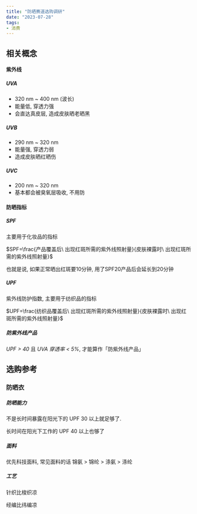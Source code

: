 ```yaml
---
title: "防晒赛道选购调研"
date: "2023-07-28"
tags:
- 消费
---
```


## 相关概念

#### 紫外线

##### UVA
- 320 nm ~ 400 nm (波长)
- 能量低, 穿透力强
- 会直达真皮层, 造成皮肤晒老晒黑

##### UVB
- 290 nm ~ 320 nm
- 能量强, 穿透力弱
- 造成皮肤晒红晒伤

##### UVC
- 200 nm ~ 320 nm
- 基本都会被臭氧层吸收, 不用防

#### 防晒指标

##### SPF
主要用于化妆品的指标

$SPF=\frac{产品覆盖后\ 出现红斑所需的紫外线照射量}{皮肤裸露时\ 出现红斑所需的紫外线照射量}$

也就是说, 如果正常晒出红斑要10分钟, 用了SPF20产品后会延长到20分钟

##### UPF
紫外线防护指数, 主要用于纺织品的指标

$UPF=\frac{纺织品覆盖后\ 出现红斑所需的紫外线照射量}{皮肤裸露时\ 出现红斑所需的紫外线照射量}$

##### 防紫外线产品
*UPF > 40* 且 *UVA 穿透率 < 5%*, 才能算作「防紫外线产品」


## 选购参考

### 防晒衣

##### 防晒能力
不是长时间暴露在阳光下的 UPF 30 以上就足够了.

长时间在阳光下工作的 UPF 40 以上也够了

##### 面料
优先科技面料, 常见面料的话 锦氨 > 锦纶 > 涤氨 > 涤纶

##### 工艺
针织比梭织凉

经编比纬编凉